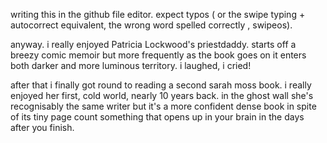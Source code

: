 writing this in the github  file editor. expect typos ( or the swipe typing + autocorrect equivalent, the wrong word spelled  correctly , swipeos).

anyway. i really enjoyed Patricia Lockwood's  priestdaddy.  starts off a breezy comic memoir but more frequently as the book goes on it enters both darker and more luminous territory. i  laughed, i  cried!

 after that i  finally got round to reading a second sarah moss  book. i really enjoyed  her first, cold world,  nearly 10  years back.   in  the ghost wall she's  recognisably  the same writer but it's a  more confident dense book in spite of its tiny page count  something that opens up in your  brain  in the days after you finish.
 
 

